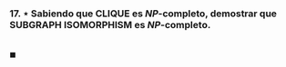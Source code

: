 ### 17. ⋆ Sabiendo que CLIQUE es $NP$-completo, demostrar que SUBGRAPH ISOMORPHISM es $NP$-completo.

\
$\blacksquare$
